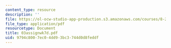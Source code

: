 ```yaml
---
content_type: resource
description: ''
file: https://ol-ocw-studio-app-production.s3.amazonaws.com/courses/8-224-exploring-black-holes-general-relativity-astrophysics-spring-2003/9794c8007ec04dd93bc3744d0d8feddf_03assignwk7d.pdf
file_type: application/pdf
resourcetype: Document
title: 03assignwk7d.pdf
uid: 9794c800-7ec0-4dd9-3bc3-744d0d8feddf
---
```

